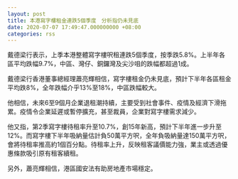 ```yaml
---
layout: post
title: 本港寫字樓租金連跌5個季度　分析指仍未見底
date: 2020-07-07 17:49:47.000000000 +08:00
categories: rss
---
```


戴德梁行表示，上季本港整體寫字樓呎租連跌5個季度，按季跌5.8%。上半年各區平均跌幅9.7%，中區、灣仔、銅鑼灣及尖沙咀的跌幅都超過1成。

戴德梁行香港董事總經理蕭亮輝相信，寫字樓租金仍未見底，預計下半年各區租金平均跌8%，全年跌幅介乎13%至18%，中區跌幅較大。

他相信，未來6至9個月企業退租潮持續，主要受到社會事件、疫情及經濟下滑拖累。疫情令企業延遲或暫停擴充，甚至裁員，企業對寫字樓需求減少。

他又指，第2季寫字樓待租率升至10.7%，創15年新高，預計下半年進一步升至12%。而寫字樓下半年吸納量估計負50萬平方呎，全年負吸納量達150萬平方呎，會將待租率推高約1個百分點。待租率上升，反映租客議價能力強，業主或透過優惠條款吸引原有租客續租。

另外，蕭亮輝相信，港區國安法有助房地產市場穩定。
